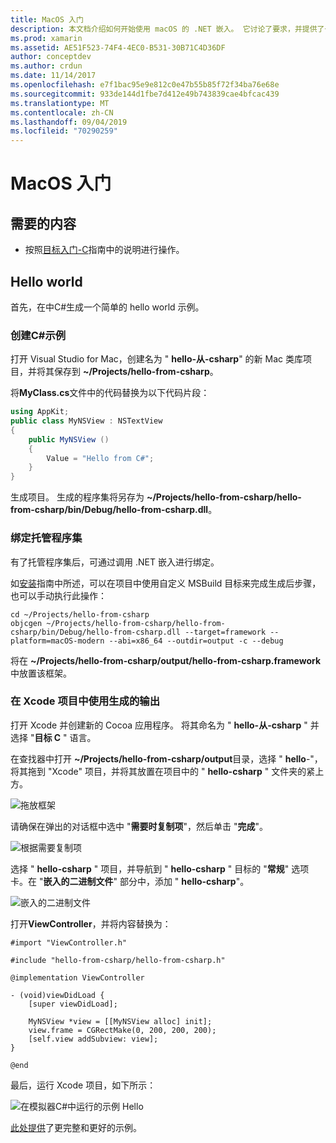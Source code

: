 ```yaml
---
title: MacOS 入门
description: 本文档介绍如何开始使用 macOS 的 .NET 嵌入。 它讨论了要求，并提供了一个示例应用程序，用于演示如何绑定托管程序集并在 Xcode 项目中使用生成的输出。
ms.prod: xamarin
ms.assetid: AE51F523-74F4-4EC0-B531-30B71C4D36DF
author: conceptdev
ms.author: crdun
ms.date: 11/14/2017
ms.openlocfilehash: e7f1bac95e9e812c0e47b55b85f72f34ba76e68e
ms.sourcegitcommit: 933de144d1fbe7d412e49b743839cae4bfcac439
ms.translationtype: MT
ms.contentlocale: zh-CN
ms.lasthandoff: 09/04/2019
ms.locfileid: "70290259"
---
```

# <a name="getting-started-with-macos"></a>MacOS 入门

## <a name="what-you-will-need"></a>需要的内容

* 按照[目标入门-C](~/tools/dotnet-embedding/get-started/objective-c/index.md)指南中的说明进行操作。

## <a name="hello-world"></a>Hello world

首先，在中C#生成一个简单的 hello world 示例。

### <a name="create-c-sample"></a>创建C#示例

打开 Visual Studio for Mac，创建名为 " **hello-从-csharp**" 的新 Mac 类库项目，并将其保存到 **~/Projects/hello-from-csharp**。

将**MyClass.cs**文件中的代码替换为以下代码片段：

```csharp
using AppKit;
public class MyNSView : NSTextView
{
    public MyNSView ()
    {
        Value = "Hello from C#";
    }
}
```

生成项目。 生成的程序集将另存为 **~/Projects/hello-from-csharp/hello-from-csharp/bin/Debug/hello-from-csharp.dll**。

### <a name="bind-the-managed-assembly"></a>绑定托管程序集

有了托管程序集后，可通过调用 .NET 嵌入进行绑定。

如[安装](~/tools/dotnet-embedding/get-started/install/install.md)指南中所述，可以在项目中使用自定义 MSBuild 目标来完成生成后步骤，也可以手动执行此操作：

```shell
cd ~/Projects/hello-from-csharp
objcgen ~/Projects/hello-from-csharp/hello-from-csharp/bin/Debug/hello-from-csharp.dll --target=framework --platform=macOS-modern --abi=x86_64 --outdir=output -c --debug
```

将在 **~/Projects/hello-from-csharp/output/hello-from-csharp.framework**中放置该框架。

### <a name="use-the-generated-output-in-an-xcode-project"></a>在 Xcode 项目中使用生成的输出

打开 Xcode 并创建新的 Cocoa 应用程序。 将其命名为 " **hello-从-csharp** " 并选择 "**目标 C** " 语言。

在查找器中打开 **~/Projects/hello-from-csharp/output**目录，选择 " **hello**-"，将其拖到 "Xcode" 项目，并将其放置在项目中的 " **hello-csharp** " 文件夹的紧上方。

![拖放框架](macos-images/hello-from-csharp-mac-drag-drop-framework.png)

请确保在弹出的对话框中选中 "**需要时复制项**"，然后单击 "**完成**"。

![根据需要复制项](macos-images/hello-from-csharp-mac-copy-items-if-needed.png)

选择 " **hello-csharp** " 项目，并导航到 " **hello-csharp** " 目标的 "**常规**" 选项卡。在 "**嵌入的二进制文件**" 部分中，添加 " **hello-csharp**"。

![嵌入的二进制文件](macos-images/hello-from-csharp-mac-embedded-binaries.png)

打开**ViewController**，并将内容替换为：

```objc
#import "ViewController.h"

#include "hello-from-csharp/hello-from-csharp.h"

@implementation ViewController

- (void)viewDidLoad {
    [super viewDidLoad];
    
    MyNSView *view = [[MyNSView alloc] init];
    view.frame = CGRectMake(0, 200, 200, 200);
    [self.view addSubview: view];
}

@end
```

最后，运行 Xcode 项目，如下所示：

![在模拟器C#中运行的示例 Hello](macos-images/hello-from-csharp-mac.png)

[此处提供](https://github.com/mono/Embeddinator-4000/tree/objc/samples/mac/weather)了更完整和更好的示例。

